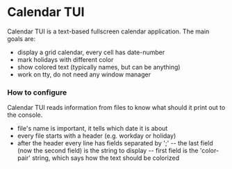 # Calendar TUI

Calendar TUI is a text-based fullscreen calendar application.
The main goals are:
- display a grid calendar, every cell has date-number
- mark holidays with different color
- show colored text (typically names, but can be anything)
- work on tty, do not need any window manager


### How to configure
Calendar TUI reads information from files to know what should it print out to the console.
- file's name is important, it tells which date it is about
- every file starts with a header (e.g. workday or holiday)
- after the header every line has fields separated by ';'
-- the last field (now the second field) is the string to display
-- first field is the 'color-pair' string, which says how the text should be colorized
